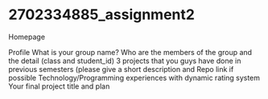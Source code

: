# 2702334885_assignment2

Homepage



Profile
What is your group name?
Who are the members of the group and the detail (class and student_id)
3 projects that you guys have done in previous semesters (please give a short description and Repo link if possible
Technology/Programming experiences with dynamic rating system
Your final project title and plan
